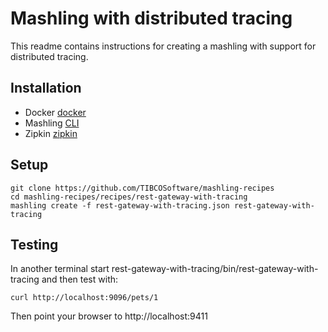 # Mashling with distributed tracing

This readme contains instructions for creating a mashling with support for
distributed tracing.

## Installation
* Docker [docker](https://www.docker.com)
* Mashling [CLI](https://github.com/TIBCOSoftware/mashling)
* Zipkin [zipkin](http://zipkin.io/pages/quickstart)

## Setup
```
git clone https://github.com/TIBCOSoftware/mashling-recipes
cd mashling-recipes/recipes/rest-gateway-with-tracing
mashling create -f rest-gateway-with-tracing.json rest-gateway-with-tracing
```

## Testing
In another terminal start rest-gateway-with-tracing/bin/rest-gateway-with-tracing
and then test with:

```
curl http://localhost:9096/pets/1
```

Then point your browser to http://localhost:9411
